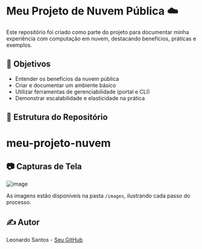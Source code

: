 # Meu Projeto de Nuvem Pública ☁️

Este repositório foi criado como parte do projeto para documentar minha experiência com computação em nuvem, destacando benefícios, práticas e exemplos.

## 📌 Objetivos

- Entender os benefícios da nuvem pública
- Criar e documentar um ambiente básico
- Utilizar ferramentas de gerenciabilidade (portal e CLI)
- Demonstrar escalabilidade e elasticidade na prática

## 📁 Estrutura do Repositório

# meu-projeto-nuvem



## 📷 Capturas de Tela
![image](https://github.com/user-attachments/assets/a077f5a3-ed9f-4c6c-8901-6bc27173303d)

As imagens estão disponíveis na pasta `/images`, ilustrando cada passo do processo.

## ✍️ Autor

Leonardo Santos - [Seu GitHub]([https://github.com/seuusuario](https://github.com/leosszn/Portfolio-Leonardo-Silva-Santos-))

